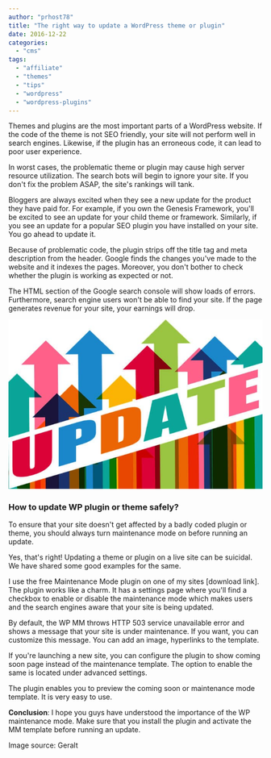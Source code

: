 ```yaml
---
author: "prhost78"
title: "The right way to update a WordPress theme or plugin"
date: 2016-12-22
categories: 
  - "cms"
tags: 
  - "affiliate"
  - "themes"
  - "tips"
  - "wordpress"
  - "wordpress-plugins"
---
```


Themes and plugins are the most important parts of a WordPress website. If the code of the theme is not SEO friendly, your site will not perform well in search engines. Likewise, if the plugin has an erroneous code, it can lead to poor user experience.

In worst cases, the problematic theme or plugin may cause high server resource utilization. The search bots will begin to ignore your site. If you don't fix the problem ASAP, the site's rankings will tank.

Bloggers are always excited when they see a new update for the product they have paid for. For example, if you own the Genesis Framework, you'll be excited to see an update for your child theme or framework. Similarly, if you see an update for a popular SEO plugin you have installed on your site. You go ahead to update it.

Because of problematic code, the plugin strips off the title tag and meta description from the header. Google finds the changes you've made to the website and it indexes the pages. Moreover, you don't bother to check whether the plugin is working as expected or not.

The HTML section of the Google search console will show loads of errors. Furthermore, search engine users won't be able to find your site. If the page generates revenue for your site, your earnings will drop.

![update wordpress theme or wp plugin](images/update.jpg)

### How to update WP plugin or theme safely?

To ensure that your site doesn't get affected by a badly coded plugin or theme, you should always turn maintenance mode on before running an update.

Yes, that's right! Updating a theme or plugin on a live site can be suicidal. We have shared some good examples for the same.

I use the free Maintenance Mode plugin on one of my sites \[download link\]. The plugin works like a charm. It has a settings page where you'll find a checkbox to enable or disable the maintenance mode which makes users and the search engines aware that your site is being updated.

By default, the WP MM throws HTTP 503 service unavailable error and shows a message that your site is under maintenance. If you want, you can customize this message. You can add an image, hyperlinks to the template.

If you're launching a new site, you can configure the plugin to show coming soon page instead of the maintenance template. The option to enable the same is located under advanced settings.

The plugin enables you to preview the coming soon or maintenance mode template. It is very easy to use.

**Conclusion**: I hope you guys have understood the importance of the WP maintenance mode. Make sure that you install the plugin and activate the MM template before running an update.

Image source: Geralt
